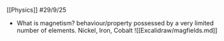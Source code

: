 [[Physics]]
#29/9/25 
- What is magnetism?
	behaviour/property possessed by a very limited number of elements. 
		Nickel, Iron, Cobalt
![[Excalidraw/magfields.md]]